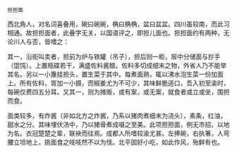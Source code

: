     担担面 

   西北角人，对名词喜叠用，碗曰碗碗，桷曰桷桷，盆曰盆盆。四川虽较南，而此习相通。故担担面者，此叠字无关，以国语评之，即担儿面也。担担面约有两种，无论川人与否，皆嗜之：

   其一，沿街叫卖者，担前为炉与铁罐（吊子），担后则一柜，屉中分储面与抄手（馄饨）。上置瓶碟若干，满盛佐料酱醋。佐料多切成细末之物，外省人乃不能举其名。另以一小篾挂担头，置生菜于其中。每煮面熟，辄以沸水泡生菜一份加面上。所有佐料，胥加一小摄，而椒姜尤为不可少，其味鲜脆适口，吾入初至渝时，每碗仅费四五分耳。又其一，则为摊贩，或有案，或无案，就食者或立或坐，围担而食。

   面类较多，有炸酱（非如北方之炸酱，乃系以猪肉煮细末为浇头），素条，红油，甜水之分。其味埋伏汤中，乃以猪骨煮成啜之至美。此项担担面，例无市招，以地为名。衣冠楚楚之辈，联袂而往焉。成都人所嗜较渝尤甚。左捧碗，右执箸，人弯腰立坦地上，挑面食之吱吱然不以为怪。北平固好小吃，如此作风，殆鲜有也。

